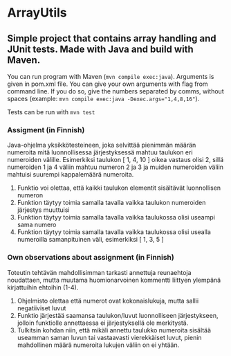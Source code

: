# ArrayUtils
## Simple project that contains array handling and JUnit tests. Made with Java and build with Maven.

You can run program with Maven (```mvn compile exec:java```). Arguments is given in pom.xml file. You can give your own arguments with flag from command line. If you do so, give the numbers separated by comms, without spaces (example: ```mvn compile exec:java -Dexec.args="1,4,8,16"```).

Tests can be run with ```mvn test```

### Assigment (in Finnish)
Java-ohjelma yksikkötesteineen, joka selvittää pienimmän määrän numeroita mitä luonnollisessa järjestyksessä mahtuu taulukon eri numeroiden välille. Esimerkiksi taulukon [ 1, 4, 10 ] oikea vastaus olisi 2, sillä numeroiden 1 ja 4 väliin mahtuu numeron 2 ja 3 ja muiden numeroiden väliin mahtuisi suurempi kappalemäärä numeroita.
1. Funktio voi olettaa, että kaikki taulukon elementit sisältävät luonnollisen numeron
2. Funktion täytyy toimia samalla tavalla vaikka taulukon numeroiden järjestys muuttuisi
3. Funktion täytyy toimia samalla tavalla vaikka taulukossa olisi useampi sama numero
4. Funktion täytyy toimia samalla tavalla vaikka taulukossa olisi usealla numeroilla samanpituinen väli, esimerkiksi [ 1, 3, 5 ]

### Own observations about assignment (in Finnish)
Toteutin tehtävän mahdollisimman tarkasti annettuja reunaehtoja noudattaen, mutta muutama huomionarvoinen kommentti liittyen ylempänä kirjattuihin ehtoihin (1-4).
1. Ohjelmisto olettaa että numerot ovat kokonaislukuja, mutta sallii negatiiviset luvut
2. Funktio järjestää saamansa taulukon/luvut luonnolliseen järjestykseen, jolloin funktiolle annettaessa ei järjestyksellä ole merkitystä.
3. Tulkitsin kohdan niin, että mikäli annettu taulukko numeroita sisältää useamman saman luvun tai vastaavasti vierekkäiset luvut, pienin mahdollinen määrä numeroita lukujen väliin on ei yhtään.
